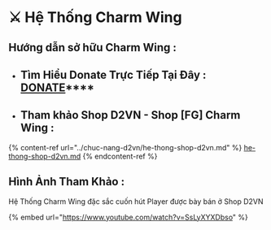 # ⚔ Hệ Thống Charm Wing

## Hướng dẫn sở hữu Charm Wing :&#x20;

* ## Tìm Hiểu Donate Trực Tiếp Tại Đây : [**DONATE**](https://tm.diablo2-vn.com/donate/)****
* ## **Tham khảo Shop D2VN - Shop \[FG] Charm Wing :**&#x20;

{% content-ref url="../chuc-nang-d2vn/he-thong-shop-d2vn.md" %}
[he-thong-shop-d2vn.md](../chuc-nang-d2vn/he-thong-shop-d2vn.md)
{% endcontent-ref %}

## Hình Ảnh Tham Khảo :

Hệ Thống Charm Wing đặc sắc cuốn hút Player được bày bán ở Shop D2VN

{% embed url="https://www.youtube.com/watch?v=SsLyXYXDbso" %}

